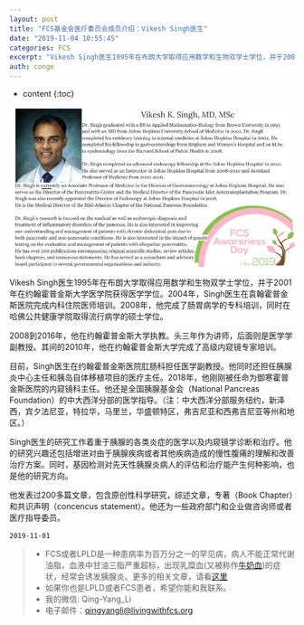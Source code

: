 ```yaml
---
layout: post
title: "FCS基金会医疗委员会成员介绍：Vikesh Singh医生"
date: "2019-11-04 10:55:45"
categories: FCS
excerpt: "Vikesh Singh医生1995年在布朗大学取得应用数学和生物双学士学位，并于2001年在约翰霍普金斯大学医学院获得医学学位。2004年，S..."
auth: conge
---
```

* content
{:toc}

![](/assets/images/FCS/118382-0c01c54b596ddb6c.png)

Vikesh Singh医生1995年在布朗大学取得应用数学和生物双学士学位，并于2001年在约翰霍普金斯大学医学院获得医学学位。2004年，Singh医生在袁翰霍普金斯医院完成内科住院医师培训。2008年，他完成了肠胃病学的专科培训，同时在哈佛公共健康学院取得流行病学的硕士学位。

2008到2016年，他在约翰霍普金斯大学执教。头三年作为讲师，后面则是医学学副教授。其间的2010年，他在约翰霍普金斯大学完成了高级内窥镜专家培训。

目前，Singh医生在约翰霍普金斯医院肛肠科担任医学副教授。他同时还担任胰腺炎中心主任和胰岛自体移植项目的医疗主任。2018年，他刚刚被任命为御寒霍普金斯医院的内窥镜科主任。他还是全国胰腺基金会（National Pancreas Foundation）的中大西洋分部的医学指导。（注：中大西洋分部服务纽约，新泽西，宾夕法尼亚，特拉华，马里兰，华盛顿特区，弗吉尼亚和西弗吉尼亚等州和地区。）

Singh医生的研究工作着重于胰腺的各类炎症的医学以及内窥镜学诊断和治疗。他的研究兴趣还包括增进对由于胰腺疾病或者其他疾病造成的慢性腹痛的理解和改善治疗方案。同时，基因检测对先天性胰腺炎病人的评估和治疗能产生何种影响，也是他的研究方向。

他发表过200多篇文章，包含原创性科学研究，综述文章，专著（Book Chapter）和共识声明（concencus statement）。他还为一些政府部门和企业做咨询师或者医疗指导委员。

```
2019-11-01
```

> * FCS或者LPLD是一种患病率为百万分之一的罕见病，病人不能正常代谢油脂，血液中甘油三脂严重超标，出现乳糜血(又被称作[牛奶血](https://www.jianshu.com/p/4cba7c3cabf6))的症状，经常会诱发胰腺炎。更多的相关文章，请看[这里](https://www.jianshu.com/nb/8793129)
> * 如果你也是LPLD或者FCS患者，希望你能和我联系。
> * 我的微信: Qing-Yang_Li
> * 电子邮件：qingyangli@livingwithfcs.org
